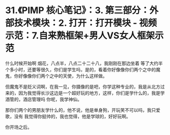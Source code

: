 # 31.《PIMP 核心笔记》：3. 第三部分：外部技术模块：2. 打开：打开模块 - 视频示范：7.自来熟框架+男人VS女人框架示范

什么时候开始啊 烟花，八点半，八点二十二十八，我刚刚在那边坐着 等了大约半个多小时，还要等很久，你们是学生吗，是的，看着你好像像你们两个之中的魔鬼，你好像像你们两个之中的天使，为什么这样做。

但魔鬼不是贬义词啊，在我一见，你摄像的是吧，你学这种专业的，我是从北方过来的，因为我觉得长沙这边是一个超好玩的地方，这样，你们是学什么的，我是学酒管的，酒店管理吗 你呢，我学神仙。

那你们两个的男朋友学什么的，他不说，他是单身狗，开玩笑不可以吗，我只爱歌，没有 我觉得你挺帅的，我也觉得，他是学球的，好好玩啊。

你开场之后。